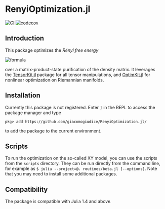 # RenyiOptimization.jl

[![CI][ci-img]][ci-url]
[![codecov][codecov-img]][codecov-url]

[ci-img]: https://github.com/giacomogiudice/RenyiOptimization.jl/workflows/CI/badge.svg
[ci-url]: https://github.com/giacomogiudice/RenyiOptimization.jl/actions?query=workflow%3ACI

[codecov-img]: https://codecov.io/gh/giacomogiudice/RenyiOptimization.jl/branch/master/graph/badge.svg?token=fQlukhogec
[codecov-url]: https://codecov.io/gh/giacomogiudice/RenyiOptimization.jl/

## Introduction
This package optimizes the _Rényi free energy_

<!-- See hack in https://gist.github.com/a-rodin/fef3f543412d6e1ec5b6cf55bf197d7b  -->
![formula](https://render.githubusercontent.com/render/math?math=%5CLarge%20F(%5Crho)%20%3D%20%5Cmathrm%7BTr%7D(H%5Crho)%20%2B%20%5Cfrac%7B1%7D%7B%5Cbeta%7D%5Clog(%5Crho%5E2))

over a matrix-product-state purification of the density matrix.
It leverages the [TensorKit.jl](https://github.com/Jutho/TensorKit.jl/) package for all tensor manipulations, and [OptimKit.jl](https://github.com/jutho/OptimKit.jl) for nonlinear optimization on Riemannian manifolds.

## Installation

Currently this package is not registered.
Enter `]` in the REPL to access the package manager and type
```
pkg> add https://github.com/giacomogiudice/RenyiOptimization.jl/
```
to add the package to the current environment.

## Scripts

To run the optimization on the so-called XY model, you can use the scripts from the `scripts` directory.
They can be run directly from the command line, for example as `$ julia --project=@. routines/beta.jl [--options]`.
Note that you may need to install some additional packages.

## Compatibility

The package is compatible with Julia 1.4 and above.

